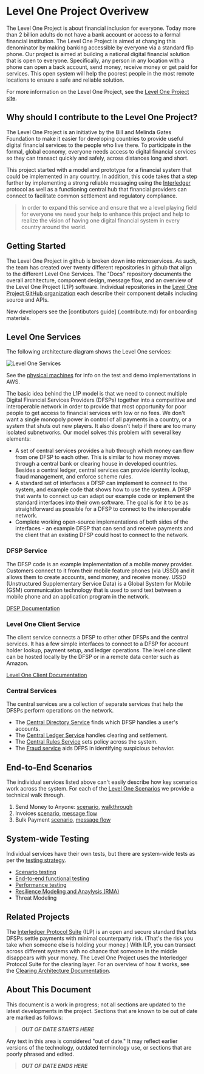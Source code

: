 # Level One Project Overivew
The Level One Project is about financial inclusion for everyone.  Today more than 2 billion adults do not have a bank account or access to a formal financial institution.  The Level One Project is aimed at changing this denominator by making banking accessible by everyone via a standard flip phone.  Our project is aimed at building a national digital financial solution that is open to everyone.  Specifically, any person in any location with a phone can open a back account, send money, receive money or get paid for services.  This open system will help the poorest people in the most remote locations to ensure a safe and reliable solution.  

For more information on the Level One Project, see the [Level One Project site](https://leveloneproject.org/).

## Why should I contribute to the Level One Project?
The Level One Project is an initiative by the Bill and Melinda Gates Foundation to make it easier for developing countries to provide useful digital financial services to the people who live there. To participate in the formal, global economy, everyone needs access to digital financial services so they can transact quickly and safely, across distances long and short.  

This project started with a model and prototype for a financial system that could be implemented in any country.  In addition, this code takes that a step further by implementing a strong reliable messaging using the [Interledger](http://interledger.org) protocol as well as a functioning central hub that financial providers can connect to facilitate common settlement and regulatory compliance. 

> In order to expand this service and ensure that we a level playing field for everyone we need your help to enhance this project and help to realize the vision of having one digital financial system in every country around the world. 

## Getting Started
The Level One Project in github is broken down into microservices.  As such, the team has created over twenty different repositories in github that align to the different Level One Services.  The "Docs" repository documents the overall architecture, component design, message flow, and an overview of the Level One Project (L1P) software. Individual repositories in the [Level One Project GitHub organization](https://github.com/LevelOneProject) each describe their component details including source and APIs.

New developers see the [contibutors guide] (.contribute.md) for onboarding materials.

## Level One Services
The following architecture diagram shows the Level One services:

![Level One Services](./Wiki/Basic%20Overview.png)

See the [physical machines](./AWS/Infrastructure/machines.md) for info on the test and demo implementations in AWS.

The basic idea behind the L1P model is that we need to connect multiple Digital Financial Services Providers (DFSPs) together into a competitive and interoperable network in order to provide that most opportunity for poor people to get access to financial services with low or no fees. We don't want a single monopoly power in control of all payments in a country, or a system that shuts out new players. It also doesn't help if there are too many isolated subnetworks. Our model solves this problem with several key elements:

- A set of central services provides a hub through which money can flow from one DFSP to each other. This is similar to how money moves through a central bank or clearing house in developed countries. Besides a central ledger, central services can provide identity lookup, fraud management, and enforce scheme rules.
- A standard set of interfaces a DFSP can implement to connect to the system, and example code that shows how to use the system. A DFSP that wants to connect up can adapt our example code or implement the standard interfaces into their own software. The goal is for it to be as straightforward as possible for a DFSP to connect to the interoperable network.
- Complete working open-source implementations of both sides of the interfaces - an example DFSP that can send and receive payments and the client that an existing DFSP could host to connect to the network.

### DFSP Service
The DFSP code is an example implementation of a mobile money provider. Customers connect to it from their mobile feature phones (via USSD) and it allows them to create accounts, send money, and receive money.  USSD (Unstructured Supplementary Service Data) is a Global System for Mobile (GSM) communication technology that is used to send text between a mobile phone and an application program in the network.

[DFSP Documentation](./DFSP)

### Level One Client Service
The client service connects a DFSP to other other DFSPs and the central services. It has a few simple interfaces to connect to a DFSP for account holder lookup, payment setup, and ledger operations. The level one client can be hosted locally by the DFSP or in a remote data center such as Amazon.

[Level One Client Documentation](./LevelOneClient)

### Central Services
The central services are a collection of separate services that help the DFSPs perform operations on the network.

- The [Central Directory Service](./CentralDirectory) finds which DFSP handles a user's accounts.
- The [Central Ledger Service](./CentralLedger) handles clearing and settlement.
- The [Central Rules Service](./CentralRules) sets policy across the system.
- The [Fraud service](https://github.com/LevelOneProject/central-fraud-sharing) aids DFPS in identifying suspicious behavior.

## End-to-End Scenarios
The individual services listed above can't easily describe how key scenarios work across the system. For each of the [Level One Scenarios](https://github.com/LevelOneProject/Docs/wiki/L1P-Scenarios) we provide a technical walk through.

1. Send Money to Anyone: [scenario](https://github.com/LevelOneProject/Docs/blob/master/scenarios.md#send-money-to-anyone),  [walkthrough](./LevelOneClient/scenarios/Send%20Payment.md)
2. Invoices [scenario](https://github.com/LevelOneProject/Docs/blob/master/scenarios.md#buy-goods---pending-transactions), [message flow](./DFSP/PendingTransactions/README.md)
3. Bulk Payment [scenario](https://github.com/LevelOneProject/Docs/blob/master/scenarios.md#bulk-payments), [message flow](./DFSP/BulkPayment/README.md)

## System-wide Testing
Individual services have their own tests, but there are system-wide tests as per the [testing strategy](https://github.com/LevelOneProject/Docs/wiki/Manual-and-automated-testing-strategy).

- [Scenario testing](https://github.com/LevelOneProject/Docs/blob/master/JMeter/scenarioTests/readme.md)
- [End-to-end functional testing](https://github.com/LevelOneProject/interop-functional-tests)
- [Performance testing](./JMeter)
- [Resilience Modeling and Anaylysis (RMA)](./RMD.md)
- Threat Modeling

## Related Projects
The [Interledger Protocol Suite](https://interledger.org/) (ILP) is an open and secure standard that lets DFSPs settle payments with minimal counterparty risk. (That's the risk you take when someone else is holding your money.) With ILP, you can transact across different systems with no chance that someone in the middle disappears with your money. The Level One Project uses the Interledger Protocol Suite for the clearing layer. For an overview of how it works, see the [Clearing Architecture Documentation](./ILP).

## About This Document

This document is a work in progress; not all sections are updated to the latest developments in the project. Sections that are known to be out of date are marked as follows:

> ***OUT OF DATE STARTS HERE***

Any text in this area is considered "out of date." It may reflect earlier versions of the technology, outdated terminology use, or sections that are poorly phrased and edited.

> ***OUT OF DATE ENDS HERE***

